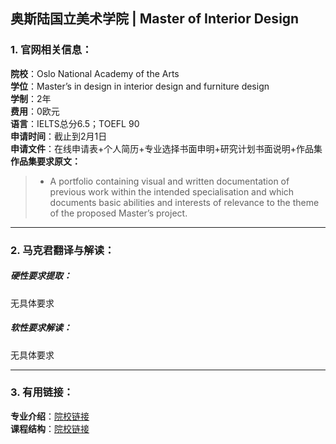 ## 奥斯陆国立美术学院 | Master of Interior Design


### 1. 官网相关信息：

**院校**：Oslo National Academy of the Arts     
**学位**：Master’s in design in interior design and furniture design   
**学制**：2年  
**费用**：0欧元  
**语言**：IELTS总分6.5；TOEFL 90  
**申请时间**：截止到2月1日  
**申请文件**：在线申请表+个人简历+专业选择书面申明+研究计划书面说明+作品集  
**作品集要求原文：**   


>- A portfolio containing visual and written documentation of previous work within the intended specialisation and which documents basic abilities and interests of relevance to the theme of the proposed Master’s project.






---


### 2. 马克君翻译与解读：

##### 硬性要求提取：
无具体要求


##### 软性要求解读：
无具体要求


---


### 3. 有用链接：

**专业介绍**：[院校链接](http://www.khio.no/en/studies/design#masters-in-design)  
**课程结构**：[院校链接](https://kadk.dk/en/programme/spatial-design-perception-and-detail/about-programme) 